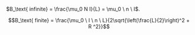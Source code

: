 $B_\text{ infinite} = \frac{\mu_0 N I}{L} = \mu_0 \ n \  I$.


$$B_\text{ finite} = \frac{\mu_0 \ I \ n \ L}{2\sqrt{\left(\frac{L}{2}\right)^2 + R ^2}}$$